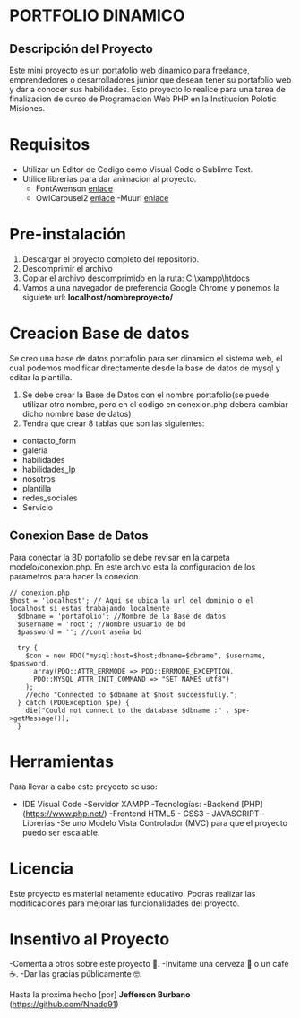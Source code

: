 # PORTFOLIO DINAMICO

## Descripción del Proyecto
Este mini proyecto  es un portafolio web dinamico para freelance, emprendedores o  desarrolladores  junior
que desean tener su portafolio  web y dar a conocer sus habilidades. Esto proyecto lo realice  para  una
tarea de finalizacion de curso de Programacion Web PHP  en la Institucion Polotic Misiones.

# Requisitos

-  Utilizar un Editor de Codigo como Visual Code o Sublime Text.
- Utilice librerias para dar animacion al proyecto.
  -  FontAwenson  [enlace](https://cdnjs.cloudflare.com/ajax/libs/font-awesome/5.15.2/css/all.min.css)
  -  OwlCarousel2  [enlace](https://cdnjs.cloudflare.com/ajax/libs/OwlCarousel2/2.3.4/assets/owl.carousel.min.css)
  -Muuri  [enlace](https://cdn.jsdelivr.net/npm/muuri@0.9.4/dist/muuri.min.js)


# Pre-instalación

1. Descargar el proyecto completo del repositorio.
2.  Descomprimir el archivo 
3. Copiar el archivo descomprimido en la ruta: C:\xampp\htdocs
4. Vamos a una navegador de preferencia Google Chrome y ponemos la siguiete url:  __localhost/nombreproyecto/__

# Creacion  Base de datos 
Se creo una base de datos portafolio  para ser dinamico el sistema web, el cual podemos modificar directamente desde la base de datos
de mysql y editar la plantilla.

1. Se debe crear la Base de Datos con el  nombre  portafolio(se puede utilizar otro nombre, pero en el codigo en conexion.php debera
cambiar dicho nombre base de datos)
2. Tendra que crear 8 tablas  que son las siguientes:
  -  contacto_form
  -  galeria
  - habilidades
  - habilidades_lp
  - nosotros
  - plantilla
  - redes_sociales
  - Servicio

## Conexion Base de Datos
Para conectar la BD portafolio se debe revisar en la carpeta modelo/conexion.php.
En este archivo esta la configuracion de los parametros para hacer la conexion.
```
// conexion.php
$host = 'localhost'; // Aqui se ubica la url del dominio o el localhost si estas trabajando localmente
  $dbname = 'portafolio'; //Nombre de la Base de datos
  $username = 'root'; //Nombre usuario de bd
  $password = ''; //contraseña bd

  try {
    $con = new PDO("mysql:host=$host;dbname=$dbname", $username, $password,
      array(PDO::ATTR_ERRMODE => PDO::ERRMODE_EXCEPTION,
      PDO::MYSQL_ATTR_INIT_COMMAND => "SET NAMES utf8")
    );
    //echo "Connected to $dbname at $host successfully.";
  } catch (PDOException $pe) {
    die("Could not connect to the database $dbname :" . $pe->getMessage());
  }
```

# Herramientas 
Para llevar a cabo este proyecto se uso:
- IDE Visual Code
-Servidor XAMPP
-Tecnologías:
 -Backend [PHP] (https://www.php.net/)
 -Frontend HTML5 - CSS3 - JAVASCRIPT
 -Librerias
 -Se uno Modelo Vista Controlador (MVC) para que el proyecto puedo ser escalable.
 
 # Licencia 
 Este proyecto es material netamente educativo. Podras realizar las modificaciones para mejorar
 las funcionalidades del proyecto.
 
 # Insentivo al Proyecto
-Comenta a otros sobre este proyecto 📢.
-Invitame una cerveza 🍺 o un café ☕.
-Dar las gracias públicamente 🤓.
 
 
 Hasta la proxima hecho [por] __Jefferson Burbano__ (https://github.com/Nnado91)
 
 

  
